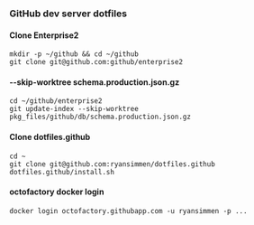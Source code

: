 ### GitHub dev server dotfiles

#### Clone Enterprise2
```shell
mkdir -p ~/github && cd ~/github
git clone git@github.com:github/enterprise2
```

#### --skip-worktree schema.production.json.gz
```shell
cd ~/github/enterprise2
git update-index --skip-worktree pkg_files/github/db/schema.production.json.gz
```

#### Clone dotfiles.github
```shell
cd ~
git clone git@github.com:ryansimmen/dotfiles.github
dotfiles.github/install.sh
```

#### octofactory docker login
```shell
docker login octofactory.githubapp.com -u ryansimmen -p ...
```

